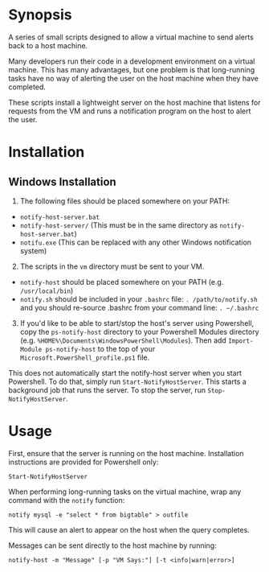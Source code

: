 # Synopsis
A series of small scripts designed to allow a virtual machine to send alerts back to a host machine.

Many developers run their code in a development environment on a virtual machine. This has many advantages,
but one problem is that long-running tasks have no way of alerting the user on the host machine when they
have completed.

These scripts install a lightweight server on the host machine that listens for requests from the VM and
runs a notification program on the host to alert the user.

# Installation

## Windows Installation

1. The following files should be placed somewhere on your PATH:
 * `notify-host-server.bat`
 * `notify-host-server/` (This must be in the same directory as `notify-host-server.bat`)
 * `notifu.exe` (This can be replaced with any other Windows notification system)

2. The scripts in the `vm` directory must be sent to your VM.
 * `notify-host` should be placed somewhere on your PATH (e.g. `/usr/local/bin`)
 * `notify.sh` should be included in your `.bashrc` file:
       `. /path/to/notify.sh`
   and you should re-source .bashrc from your command line:
       `. ~/.bashrc`

3. If you'd like to be able to start/stop the host's server using Powershell, copy the
`ps-notify-host` directory to your Powershell Modules directory (e.g. `%HOME%\Documents\WindowsPowerShell\Modules`).
Then add `Import-Module ps-notify-host` to the top of your `Microsoft.PowerShell_profile.ps1` file.

This does not automatically start the notify-host server when you start Powershell. To do that, simply run
`Start-NotifyHostServer`. This starts a background job that runs the server. To stop the server, run
`Stop-NotifyHostServer`.

# Usage
First, ensure that the server is running on the host machine. Installation instructions are provided for Powershell only:
```
Start-NotifyHostServer
```

When performing long-running tasks on the virtual machine, wrap any command with the `notify` function:
```
notify mysql -e "select * from bigtable" > outfile
```

This will cause an alert to appear on the host when the query completes.

Messages can be sent directly to the host machine by running:
```
notify-host -m "Message" [-p "VM Says:"] [-t <info|warn|error>]
```